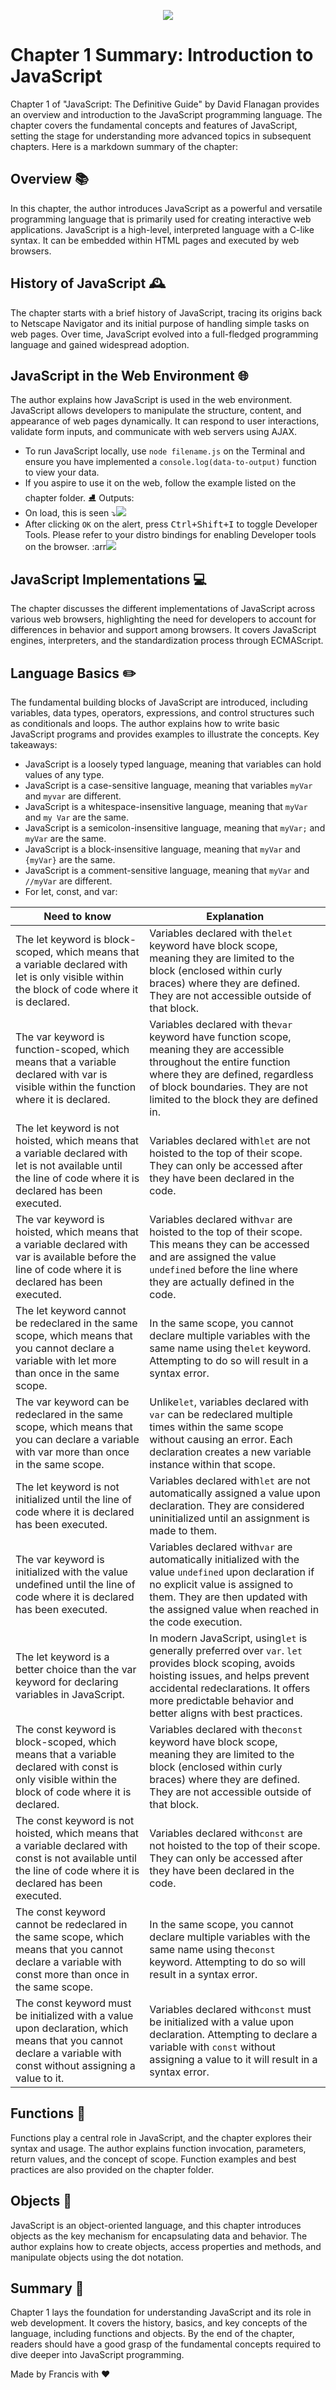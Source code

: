 <p align="center"><img src="../../company_docs/logo.png" /></p>

# Chapter 1 Summary: Introduction to JavaScript

Chapter 1 of "JavaScript: The Definitive Guide" by David Flanagan provides an overview and introduction to the JavaScript programming language. The chapter covers the fundamental concepts and features of JavaScript, setting the stage for understanding more advanced topics in subsequent chapters. Here is a markdown summary of the chapter:

## Overview 📚

In this chapter, the author introduces JavaScript as a powerful and versatile programming language that is primarily used for creating interactive web applications. JavaScript is a high-level, interpreted language with a C-like syntax. It can be embedded within HTML pages and executed by web browsers.

## History of JavaScript 🕰️

The chapter starts with a brief history of JavaScript, tracing its origins back to Netscape Navigator and its initial purpose of handling simple tasks on web pages. Over time, JavaScript evolved into a full-fledged programming language and gained widespread adoption.

## JavaScript in the Web Environment 🌐

The author explains how JavaScript is used in the web environment. JavaScript allows developers to manipulate the structure, content, and appearance of web pages dynamically. It can respond to user interactions, validate form inputs, and communicate with web servers using AJAX.
<br />

- To run JavaScript locally, use `node filename.js` on the Terminal and ensure you have implemented
  a `console.log(data-to-output)` function to view your data.
- If you aspire to use it on the web, follow the example listed on the chapter folder. ⛸
  Outputs:
- On load, this is seen ⤵️![](.chapter1_images/f2415325.png)
- After clicking `OK` on the alert, press <kbd>Ctrl+Shift+I</kbd> to toggle Developer Tools. Please refer to your distro bindings for enabling Developer tools on the browser.  :arr![](.README_images/19d3ccd3.png)

## JavaScript Implementations 💻

The chapter discusses the different implementations of JavaScript across various web browsers, highlighting the need for developers to account for differences in behavior and support among browsers. It covers JavaScript engines, interpreters, and the standardization process through ECMAScript.

## Language Basics ✏️

The fundamental building blocks of JavaScript are introduced, including variables, data types, operators, expressions, and control structures such as conditionals and loops. The author explains how to write basic JavaScript programs and provides examples to illustrate the concepts.
Key takeaways:

- JavaScript is a loosely typed language, meaning that variables can hold values of any type.
- JavaScript is a case-sensitive language, meaning that variables `myVar` and `myvar` are different.
- JavaScript is a whitespace-insensitive language, meaning that `myVar` and `my Var` are the same.
- JavaScript is a semicolon-insensitive language, meaning that `myVar;` and `myVar` are the same.
- JavaScript is a block-insensitive language, meaning that `myVar` and `{myVar}` are the same.
- JavaScript is a comment-sensitive language, meaning that `myVar` and `//myVar` are different.
- For let, const, and var:<br />


| Need to know                                                                                                                                                      | Explanation                                                                                                                                                                                                                                       |
| ----------------------------------------------------------------------------------------------------------------------------------------------------------------- | ------------------------------------------------------------------------------------------------------------------------------------------------------------------------------------------------------------------------------------------------- |
| The let keyword is block-scoped, which means that a variable declared with let is only visible within the block of code where it is declared.                     | Variables declared with the`let` keyword have block scope, meaning they are limited to the block (enclosed within curly braces) where they are defined. They are not accessible outside of that block.                                            |
| The var keyword is function-scoped, which means that a variable declared with var is visible within the function where it is declared.                            | Variables declared with the`var` keyword have function scope, meaning they are accessible throughout the entire function where they are defined, regardless of block boundaries. They are not limited to the block they are defined in.           |
| The let keyword is not hoisted, which means that a variable declared with let is not available until the line of code where it is declared has been executed.     | Variables declared with`let` are not hoisted to the top of their scope. They can only be accessed after they have been declared in the code.                                                                                                      |
| The var keyword is hoisted, which means that a variable declared with var is available before the line of code where it is declared has been executed.            | Variables declared with`var` are hoisted to the top of their scope. This means they can be accessed and are assigned the value `undefined` before the line where they are actually defined in the code.                                           |
| The let keyword cannot be redeclared in the same scope, which means that you cannot declare a variable with let more than once in the same scope.                 | In the same scope, you cannot declare multiple variables with the same name using the`let` keyword. Attempting to do so will result in a syntax error.                                                                                            |
| The var keyword can be redeclared in the same scope, which means that you can declare a variable with var more than once in the same scope.                       | Unlike`let`, variables declared with `var` can be redeclared multiple times within the same scope without causing an error. Each declaration creates a new variable instance within that scope.                                                   |
| The let keyword is not initialized until the line of code where it is declared has been executed.                                                                 | Variables declared with`let` are not automatically assigned a value upon declaration. They are considered uninitialized until an assignment is made to them.                                                                                      |
| The var keyword is initialized with the value undefined until the line of code where it is declared has been executed.                                            | Variables declared with`var` are automatically initialized with the value `undefined` upon declaration if no explicit value is assigned to them. They are then updated with the assigned value when reached in the code execution.                |
| The let keyword is a better choice than the var keyword for declaring variables in JavaScript.                                                                    | In modern JavaScript, using`let` is generally preferred over `var`. `let` provides block scoping, avoids hoisting issues, and helps prevent accidental redeclarations. It offers more predictable behavior and better aligns with best practices. |
| The const keyword is block-scoped, which means that a variable declared with const is only visible within the block of code where it is declared.                 | Variables declared with the`const` keyword have block scope, meaning they are limited to the block (enclosed within curly braces) where they are defined. They are not accessible outside of that block.                                          |
| The const keyword is not hoisted, which means that a variable declared with const is not available until the line of code where it is declared has been executed. | Variables declared with`const` are not hoisted to the top of their scope. They can only be accessed after they have been declared in the code.                                                                                                    |
| The const keyword cannot be redeclared in the same scope, which means that you cannot declare a variable with const more than once in the same scope.             | In the same scope, you cannot declare multiple variables with the same name using the`const` keyword. Attempting to do so will result in a syntax error.                                                                                          |
| The const keyword must be initialized with a value upon declaration, which means that you cannot declare a variable with const without assigning a value to it.   | Variables declared with`const` must be initialized with a value upon declaration. Attempting to declare a variable with `const` without assigning a value to it will result in a syntax error.                                                    |

## Functions 🎯

Functions play a central role in JavaScript, and the chapter explores their syntax and usage. The author explains function invocation, parameters, return values, and the concept of scope. Function examples and best practices are also provided on the chapter folder.

## Objects 🧱

JavaScript is an object-oriented language, and this chapter introduces objects as the key mechanism for encapsulating data and behavior. The author explains how to create objects, access properties and methods, and manipulate objects using the dot notation.

## Summary 📝

Chapter 1 lays the foundation for understanding JavaScript and its role in web development. It covers the history, basics, and key concepts of the language, including functions and objects. By the end of the chapter, readers should have a good grasp of the fundamental concepts required to dive deeper into JavaScript programming.

Made by Francis with ❤️
